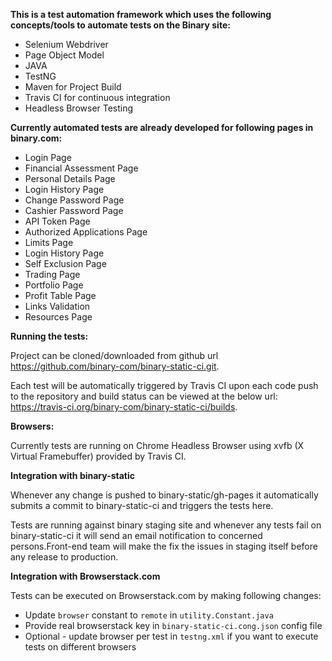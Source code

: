 <b>This is a test automation framework which uses the following concepts/tools to automate tests on the Binary site:</b>
- Selenium Webdriver
- Page Object Model
- JAVA
- TestNG
- Maven for Project Build
- Travis CI for continuous integration
- Headless Browser Testing

<b>Currently automated tests are already developed for following pages in binary.com:</b>
- Login Page
- Financial Assessment Page
- Personal Details Page
- Login History Page
- Change Password Page
- Cashier Password Page
- API Token Page
- Authorized Applications Page
- Limits Page
- Login History Page
- Self Exclusion Page
- Trading Page
- Portfolio Page
- Profit Table Page
- Links Validation
- Resources Page


<b>Running the tests:</b>

Project can be cloned/downloaded from github url https://github.com/binary-com/binary-static-ci.git.

Each test will be automatically triggered by Travis CI upon each code push to the repository and build status can be viewed at the below url: https://travis-ci.org/binary-com/binary-static-ci/builds.

<b>Browsers:</b>

Currently tests are running on Chrome Headless Browser using xvfb (X Virtual Framebuffer) provided by Travis CI.

<b>Integration with binary-static</b>

Whenever any change is pushed to binary-static/gh-pages it automatically submits a commit to binary-static-ci and triggers the tests here.

Tests are running against binary staging site and whenever any tests fail on binary-static-ci it will send an email notification to concerned persons.Front-end team will make the fix the issues in staging itself before any release to production.

<b>Integration with Browserstack.com</b>

Tests can be executed on Browserstack.com by making following changes:
- Update `browser` constant to `remote` in `utility.Constant.java`
- Provide real browserstack key in `binary-static-ci.cong.json` config file
- Optional - update browser per test in `testng.xml` if you want to execute tests on different browsers
